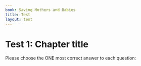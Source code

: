 ```yaml
---
book: Saving Mothers and Babies
title: Test
layout: test
---
```


# Test 1: Chapter title

Please choose the ONE most correct answer to each question:

